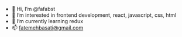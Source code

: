 - 👋 Hi, I’m @fafabst
- 👀 I’m interested in frontend development, react, javascript, css, html
- 🌱 I’m currently learning redux
- 📫 fatemehbasati@gmail.com

<!---
fafabst/fafabst is a ✨ special ✨ repository because its `README.md` (this file) appears on your GitHub profile.
You can click the Preview link to take a look at your changes.
--->
